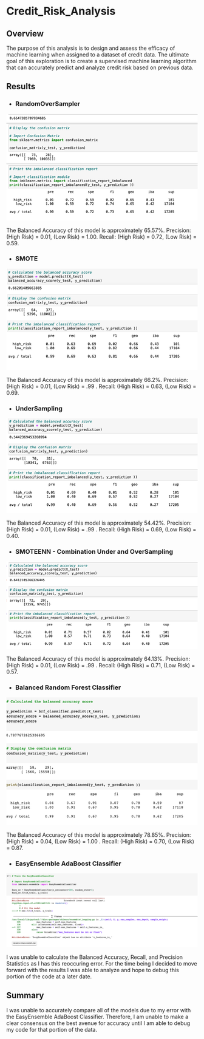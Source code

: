 # Credit_Risk_Analysis

## Overview
The purpose of this analysis is to design and assess the efficacy of machine learning when assigned to a dataset of credit data. The ultimate goal of this exploration is to create a supervised machine learning algorithm that can accurately predict and analyze credit risk based on previous data.

## Results

* ### RandomOverSampler
![RandomOverSampler Results](/Resources/RandomOverSampling.png)

The Balanced Accuracy of this model is approximately 65.57%. Precision: (High Risk) = 0.01, (Low Risk) = 1.00. Recall: (High Risk) = 0.72, (Low Risk) = 0.59. 


* ### SMOTE
![SMOTE Oversampling Results](/Resources/SMOTEOversampling.png)

The Balanced Accuracy of this model is approximately 66.2%. Precision: (High Risk) = 0.01, (Low Risk) = .99 . Recall: (High Risk) = 0.63, (Low Risk) = 0.69.  


* ### UnderSampling
![Undersampling Results](/Resources/Undersampling.png)

The Balanced Accuracy of this model is approximately 54.42%. Precision: (High Risk) = 0.01, (Low Risk) = .99 . Recall: (High Risk) = 0.69, (Low Risk) = 0.40.  

* ### SMOTEENN - Combination Under and OverSampling
![SMOTEENN Results](/Resources/SMOTEENN.png)

The Balanced Accuracy of this model is approximately 64.13%. Precision: (High Risk) = 0.01, (Low Risk) = .99 . Recall: (High Risk) = 0.71, (Low Risk) = 0.57.  


* ### Balanced Random Forest Classifier
![Balanced Random Forest Classifier Results](/Resources/BalancedRandomForest.png)

The Balanced Accuracy of this model is approximately 78.85%. Precision: (High Risk) = 0.04, (Low Risk) = 1.00 . Recall: (High Risk) = 0.70, (Low Risk) = 0.87.  

* ### EasyEnsemble AdaBoost Classifier
![EasyEnsemble Error](/Resources/EasyEnsembleError.png)

I was unable to calculate the Balanced Accuracy, Recall, and Precision Statistics as I has this reoccuring error. For the time being I decided to move forward with the results I was able to analyze and hope to debug this portion of the code at a later date. 

## Summary
I was unable to accurately compare all of the models due to my error with the EasyEnsemble AdaBoost Classifier. Therefore, I am unable to make a clear consensus on the best avenue for accuracy until I am able to debug my code for that portion of the data. 
